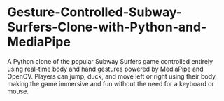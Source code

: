 # Gesture-Controlled-Subway-Surfers-Clone-with-Python-and-MediaPipe
A Python clone of the popular Subway Surfers game controlled entirely using real-time body and hand gestures powered by MediaPipe and OpenCV. Players can jump, duck, and move left or right using their body, making the game immersive and fun without the need for a keyboard or mouse.
